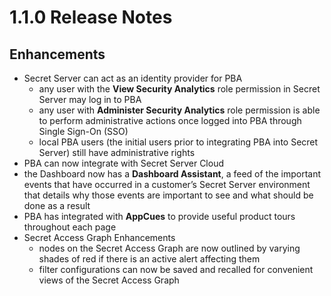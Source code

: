 [title]: # (1.1.0)
[tags]: # (Privileged Behavior Analytics,PBA,Release Notes,Read Me)
[priority]: # (7060)
# 1.1.0 Release Notes

## Enhancements

* Secret Server can act as an identity provider for PBA
  * any user with the **View Security Analytics** role permission in Secret Server may log in to PBA
  * any user with **Administer Security Analytics** role permission is able to perform administrative actions once logged into PBA through Single Sign-On (SSO)
  * local PBA users (the initial users prior to integrating PBA into Secret Server) still have administrative rights
* PBA can now integrate with Secret Server Cloud
* the Dashboard now has a **Dashboard Assistant**, a feed of the important events that have occurred in a customer’s Secret Server environment that details why those events are important to see and what should be done as a result
* PBA has integrated with **AppCues** to provide useful product tours throughout each page
* Secret Access Graph Enhancements
  * nodes on the Secret Access Graph are now outlined by varying shades of red if there is an active alert affecting them
  * filter configurations can now be saved and recalled for convenient views of the Secret Access Graph